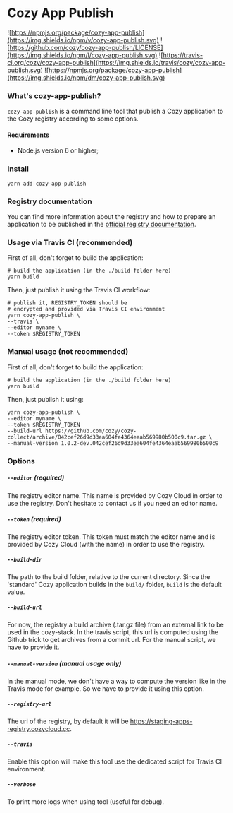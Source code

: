 # Cozy App Publish
![https://npmjs.org/package/cozy-app-publish](https://img.shields.io/npm/v/cozy-app-publish.svg)
![https://github.com/cozy/cozy-app-publish/LICENSE](https://img.shields.io/npm/l/cozy-app-publish.svg)
![https://travis-ci.org/cozy/cozy-app-publish](https://img.shields.io/travis/cozy/cozy-app-publish.svg)
![https://npmjs.org/package/cozy-app-publish](https://img.shields.io/npm/dm/cozy-app-publish.svg)

### What's cozy-app-publish?

`cozy-app-publish` is a command line tool that publish a Cozy application to the Cozy registry according to some options.

#### Requirements

 - Node.js version 6 or higher;

### Install

```
yarn add cozy-app-publish
```

### Registry documentation

You can find more information about the registry and how to prepare an application to be published in the [official registry documentation]().

### Usage via Travis CI (recommended)

First of all, don't forget to build the application:
```
# build the application (in the ./build folder here)
yarn build
```

Then, just publish it using the Travis CI workflow:
```
# publish it, REGISTRY_TOKEN should be
# encrypted and provided via Travis CI environment
yarn cozy-app-publish \
--travis \
--editor myname \
--token $REGISTRY_TOKEN
```

### Manual usage (not recommended)

First of all, don't forget to build the application:
```
# build the application (in the ./build folder here)
yarn build
```

Then, just publish it using:
```
yarn cozy-app-publish \
--editor myname \
--token $REGISTRY_TOKEN
--build-url https://github.com/cozy/cozy-collect/archive/042cef26d9d33ea604fe4364eaab569980b500c9.tar.gz \
--manual-version 1.0.2-dev.042cef26d9d33ea604fe4364eaab569980b500c9
```

### Options

##### `--editor` (required)

The registry editor name. This name is provided by Cozy Cloud in order to use the registry. Don't hesitate to contact us if you need an editor name.

##### `--token` (required)

The registry editor token. This token must match the editor name and is provided by Cozy Cloud (with the name) in order to use the registry.

##### `--build-dir`

The path to the build folder, relative to the current directory. Since the 'standard' Cozy application builds in the `build/` folder, `build` is the default value.

##### `--build-url`

For now, the registry a build archive (.tar.gz file) from an external link to be used in the cozy-stack. In the travis script, this url is computed using the Github trick to get archives from a commit url. For the manual script, we have to provide it.

##### `--manual-version` (manual usage only)

In the manual mode, we don't have a way to compute the version like in the Travis mode for example. So we have to provide it using this option.

##### `--registry-url`

The url of the registry, by default it will be https://staging-apps-registry.cozycloud.cc.

##### `--travis`

Enable this option will make this tool use the dedicated script for Travis CI environment.

##### `--verbose`

To print more logs when using tool (useful for debug).

